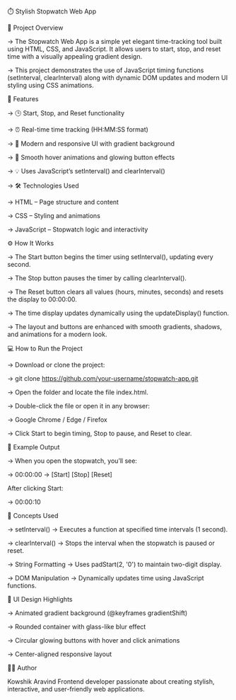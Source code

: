 ⏱️ Stylish Stopwatch Web App

📘 Project Overview

-> The Stopwatch Web App is a simple yet elegant time-tracking tool built using HTML, CSS, and JavaScript.
It allows users to start, stop, and reset time with a visually appealing gradient design.

-> This project demonstrates the use of JavaScript timing functions (setInterval, clearInterval) along with dynamic DOM updates and modern UI styling using CSS animations.

🚀 Features

-> 🕒 Start, Stop, and Reset functionality

-> ⏰ Real-time time tracking (HH:MM:SS format)

-> 🎨 Modern and responsive UI with gradient background

-> 🌈 Smooth hover animations and glowing button effects

-> 💡 Uses JavaScript’s setInterval() and clearInterval()

-> 🛠️ Technologies Used

-> HTML – Page structure and content

-> CSS – Styling and animations

-> JavaScript – Stopwatch logic and interactivity

⚙️ How It Works

-> The Start button begins the timer using setInterval(), updating every second.

-> The Stop button pauses the timer by calling clearInterval().

-> The Reset button clears all values (hours, minutes, seconds) and resets the display to 00:00:00.

-> The time display updates dynamically using the updateDisplay() function.

-> The layout and buttons are enhanced with smooth gradients, shadows, and animations for a modern look.

💻 How to Run the Project

-> Download or clone the project:

-> git clone https://github.com/your-username/stopwatch-app.git


-> Open the folder and locate the file index.html.

-> Double-click the file or open it in any browser:

-> Google Chrome / Edge / Firefox


-> Click Start to begin timing, Stop to pause, and Reset to clear.

🧩 Example Output

-> When you open the stopwatch, you’ll see:

-> 00:00:00
-> [Start] [Stop] [Reset]


After clicking Start:

-> 00:00:10

🧠 Concepts Used

-> setInterval() → Executes a function at specified time intervals (1 second).

-> clearInterval() → Stops the interval when the stopwatch is paused or reset.

-> String Formatting → Uses padStart(2, '0') to maintain two-digit display.

-> DOM Manipulation → Dynamically updates time using JavaScript functions.

🎨 UI Design Highlights

-> Animated gradient background (@keyframes gradientShift)

-> Rounded container with glass-like blur effect

-> Circular glowing buttons with hover and click animations

-> Center-aligned responsive layout

👨‍💻 Author

Kowshik Aravind
Frontend developer passionate about creating stylish, interactive, and user-friendly web applications.
